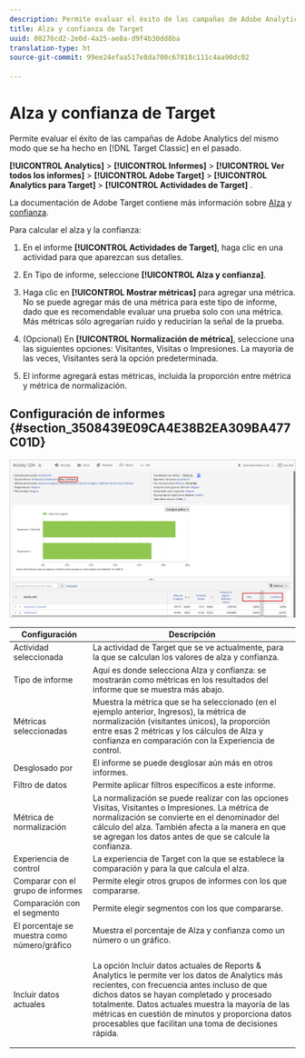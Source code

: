 ```yaml
---
description: Permite evaluar el éxito de las campañas de Adobe Analytics del mismo modo que se ha hecho en Target Classic en el pasado.
title: Alza y confianza de Target
uuid: 00276cd2-2e0d-4a25-ae8a-d9f4b30dd8ba
translation-type: ht
source-git-commit: 99ee24efaa517e8da700c67818c111c4aa90dc02

---
```



# Alza y confianza de Target

Permite evaluar el éxito de las campañas de Adobe Analytics del mismo modo que se ha hecho en [!DNL Target Classic] en el pasado.

**[!UICONTROL Analytics]** > **[!UICONTROL Informes]** > **[!UICONTROL Ver todos los informes]** > **[!UICONTROL Adobe Target]** > **[!UICONTROL Analytics para Target]** > **[!UICONTROL Actividades de Target]** .

La documentación de Adobe Target contiene más información sobre [Alza](https://marketing.adobe.com/resources/help/es_ES/target/target/c_estimating_lift_in_revenue.html) y [confianza](https://marketing.adobe.com/resources/help/es_ES/rec/c_Confidence_Level_and_Confidence_Interval.html).

Para calcular el alza y la confianza:

1. En el informe **[!UICONTROL Actividades de Target]**, haga clic en una actividad para que aparezcan sus detalles.
1. En Tipo de informe, seleccione **[!UICONTROL Alza y confianza]**.
1. Haga clic en **[!UICONTROL Mostrar métricas]** para agregar una métrica. No se puede agregar más de una métrica para este tipo de informe, dado que es recomendable evaluar una prueba solo con una métrica. Más métricas sólo agregarían ruido y reducirían la señal de la prueba.
1. (Opcional) En **[!UICONTROL Normalización de métrica]**, seleccione una las siguientes opciones: Visitantes, Visitas o Impresiones. La mayoría de las veces, Visitantes será la opción predeterminada.

1. El informe agregará estas métricas, incluida la proporción entre métrica y métrica de normalización.

## Configuración de informes  {#section_3508439E09CA4E38B2EA309BA477C01D}

![](assets/lift_confidence_ui.png)

<table id="table_0FBB257C96454CDA82D487DC68459C13"> 
 <thead> 
  <tr> 
   <th colname="col1" class="entry"> Configuración </th> 
   <th colname="col2" class="entry"> Descripción </th> 
  </tr> 
 </thead>
 <tbody> 
  <tr> 
   <td colname="col1"> Actividad seleccionada </td> 
   <td colname="col2"> La actividad de Target que se ve actualmente, para la que se calculan los valores de alza y confianza. </td> 
  </tr> 
  <tr> 
   <td colname="col1"> Tipo de informe </td> 
   <td colname="col2"> Aquí es donde selecciona Alza y confianza: se mostrarán como métricas en los resultados del informe que se muestra más abajo. </td> 
  </tr> 
  <tr> 
   <td colname="col1"> Métricas seleccionadas </td> 
   <td colname="col2"> Muestra la métrica que se ha seleccionado (en el ejemplo anterior, Ingresos), la métrica de normalización (visitantes únicos), la proporción entre esas 2 métricas y los cálculos de Alza y confianza en comparación con la Experiencia de control. </td> 
  </tr> 
  <tr> 
   <td colname="col1"> Desglosado por </td> 
   <td colname="col2"> El informe se puede desglosar aún más en otros informes. </td> 
  </tr> 
  <tr> 
   <td colname="col1"> Filtro de datos </td> 
   <td colname="col2"> Permite aplicar filtros específicos a este informe. </td> 
  </tr> 
  <tr> 
   <td colname="col1"> Métrica de normalización </td> 
   <td colname="col2"> La normalización se puede realizar con las opciones Visitas, Visitantes o Impresiones. La métrica de normalización se convierte en el denominador del cálculo del alza. También afecta a la manera en que se agregan los datos antes de que se calcule la confianza. </td> 
  </tr> 
  <tr> 
   <td colname="col1"> Experiencia de control </td> 
   <td colname="col2"> La experiencia de Target con la que se establece la comparación y para la que calcula el alza. </td> 
  </tr> 
  <tr> 
   <td colname="col1"> Comparar con el grupo de informes </td> 
   <td colname="col2"> Permite elegir otros grupos de informes con los que compararse. </td> 
  </tr> 
  <tr> 
   <td colname="col1"> Comparación con el segmento </td> 
   <td colname="col2"> Permite elegir segmentos con los que compararse. </td> 
  </tr> 
  <tr> 
   <td colname="col1"> El porcentaje se muestra como número/gráfico </td> 
   <td colname="col2"> Muestra el porcentaje de Alza y confianza como un número o un gráfico. </td> 
  </tr> 
  <tr> 
   <td colname="col1"> Incluir datos actuales </td> 
   <td colname="col2"> <p>La opción Incluir datos actuales de Reports &amp; Analytics le permite ver los datos de Analytics más recientes, con frecuencia antes incluso de que dichos datos se hayan completado y procesado totalmente. Datos actuales muestra la mayoría de las métricas en cuestión de minutos y proporciona datos procesables que facilitan una toma de decisiones rápida. </p> </td> 
  </tr> 
 </tbody> 
</table>

